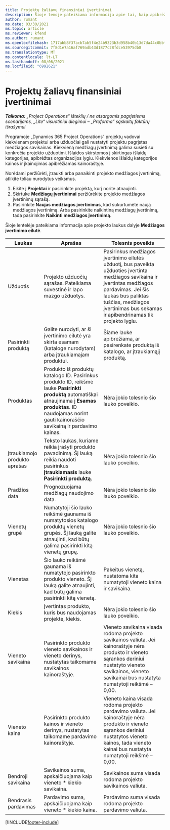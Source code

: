 ```yaml
---
title: Projektų žaliavų finansiniai įvertinimai
description: Šioje temoje pateikiama informacija apie tai, kaip apibrėžti arba įvertinti projektu pagrįstas medžiagas.
author: rumant
ms.date: 03/30/2021
ms.topic: article
ms.reviewer: kfend
ms.author: rumant
ms.openlocfilehash: 1717abb8f37acb7ab5f4e24b9323b3d958b40b13d7da44c0bbfa88eea28b99ef
ms.sourcegitcommit: 7f8d1e7a16af769adb43d1877c28fdce53975db8
ms.translationtype: MT
ms.contentlocale: lt-LT
ms.lasthandoff: 08/06/2021
ms.locfileid: "6992621"
---
```

# <a name="financial-estimates-for-materials-on-projects"></a>Projektų žaliavų finansiniai įvertinimai

_**Taikoma:** „Project Operations“ išteklių / ne atsargomis pagrįstiems scenarijams, „Lite“ visuotiniui diegimui – „Proforma“ sąskaitų faktūrų išrašymui_

Programoje „Dynamics 365 Project Operations“ projektų vadovai kiekvienam projektui arba užduočiai gali nustatyti projektu pagrįstas medžiagos savikainas. Kiekvieną medžiagų įvertinimą galima susieti su konkrečia projekto užduotimi. Išlaidos skirstomos į skirtingas išlaidų kategorijas, apibrėžtas organizacijos lygiu. Kiekvienos išlaidų kategorijos kainos ir įkainojimas apibrėžiamas kainoraštyje. 

Norėdami peržiūrėti, įtraukti arba panaikinti projekto medžiagos įvertinimą, atlikite toliau nurodytus veiksmus.

1. Eikite į **Projektai** ir pasirinkite projektą, kurį norite atnaujinti.
2. Skirtuke **Medžiagų įvertinimai** peržiūrėkite projekto medžiagos įvertinimų sąrašą.
3. Pasirinkite **Naujas medžiagos įvertinimas**, kad sukurtumėte naują medžiagos įvertinimą. Arba pasirinkite naikintiną medžiagų įvertinimą, tada pasirinkite **Naikinti medžiagos įvertinimą**.

Šioje lentelėje pateikiama informacija apie projekto laukus dalyje **Medžiagos įvertinimo eilutė**. 

| **Laukas** | **Aprašas** | **Tolesnis poveikis** |
| --- | --- | --- |
| Užduotis | Projekto užduočių sąrašas. Pateikiama suvestinė ir lapo mazgo užduotys. | Pasirinkus medžiagos įvertinimo eilutės užduotį, bus paveikta užduoties įvertinta medžiagos savikaina ir įvertintas medžiagos pardavimas. Jei šis laukas bus paliktas tuščias, medžiagos įvertinimas bus sekamas ir apibendrinamas tik projekto lygiu. |
| Pasirinkti produktą |  Galite nurodyti, ar ši įvertinimo eilutė yra skirta esamam (kataloge nurodytam) arba įtraukiamajam produktui. | Šiame lauke apibrėžiama, ar pasirenkate produktą iš katalogo, ar įtraukiamąjį produktą. |
| Produktas | Produkto iš produktų katalogo ID. Pasirinkus produkto ID, reikšmė lauke **Pasirinkti produktą** automatiškai atnaujinama į **Esamas produktas**. ID naudojamas norint gauti kainoraščio savikainą ir pardavimo kainas. | Nėra jokio tolesnio šio lauko poveikio. |
| Įtraukiamojo produkto aprašas | Teksto laukas, kuriame reikia įrašyti produkto pavadinimą. Šį lauką reikia naudoti pasirinkus **Įtraukiamasis** lauke **Pasirinkti produktą**.| Nėra jokio tolesnio šio lauko poveikio. |
| Pradžios data | Prognozuojama medžiagų naudojimo data. | Nėra jokio tolesnio šio lauko poveikio. |
| Vienetų grupė | Numatytoji šio lauko reikšmė gaunama iš numatytosios katalogo produktų vienetų grupės. Šį lauką galite atnaujinti, kad būtų galima pasirinkti kitą vienetų grupę. | Nėra jokio tolesnio šio lauko poveikio. |
| Vienetas | Šio lauko reikšmė gaunama iš numatytojo pasirinkto produkto vieneto. Šį lauką galite atnaujinti, kad būtų galima pasirinkti kitą vienetą. | Pakeitus vienetą, nustatoma kita numatytoji vieneto kaina ir savikaina. |
| Kiekis | Įvertintas produkto, kuris bus naudojamas projekte, kiekis. | Nėra jokio tolesnio šio lauko poveikio. |
| Vieneto savikaina | Pasirinkto produkto vieneto savikainos ir vieneto derinys, nustatytas taikomame savikainos kainoraštyje. | Vieneto savikaina visada rodoma projekto savikainos valiuta. Jei kainoraštyje nėra produkto ir vieneto sąrankos deriniui nustatyto vieneto savikainos, vieneto savikainai bus nustatyta numatytoji reikšmė – 0,00. |
| Vieneto kaina | Pasirinkto produkto kainos ir vieneto derinys, nustatytas taikomame pardavimo kainoraštyje. | Vieneto kaina visada rodoma projekto pardavimo valiuta. Jei kainoraštyje nėra produkto ir vieneto sąrankos deriniui nustatytos vieneto kainos, tada vieneto kainai bus nustatyta numatytoji reikšmė – 0,00.|
| Bendroji savikaina | Savikainos suma, apskaičiuojama kaip vieneto \* kiekio savikaina.| Savikainos suma visada rodoma projekto savikainos valiuta. |
| Bendrasis pardavimas | Pardavimo suma, apskaičiuojama kaip vieneto \* kiekio kaina. | Pardavimo suma visada rodoma projekto pardavimo valiuta. |


[!INCLUDE[footer-include](../includes/footer-banner.md)]
